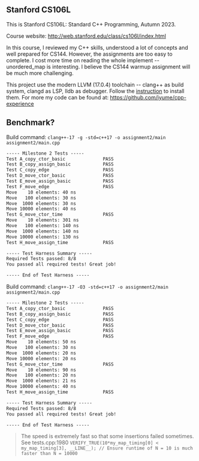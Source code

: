 ## Stanford CS106L

This is Stanford CS106L: Standard C++ Programming, Autumn 2023.

Course website: http://web.stanford.edu/class/cs106l/index.html

In this course, I reviewed my C++ skills, understood a lot of concepts and well prepared for CS144.
However, the assignments are too easy to complete.
I cost more time on reading the whole implement -- unordered_map is interesting.
I believe the CS144 warmup assignment will be much more challenging.

This project use the modern LLVM (17.0.4) toolchain -- clang++ as build system, clangd as LSP, lldb as debugger.
Follow the [instruction](https://apt.llvm.org/) to install them.
For more my code can be found at: https://github.com/iyume/cpp-experience

## Benchmark?

Build command: `clang++-17 -g -std=c++17 -o assignment2/main assignment2/main.cpp`

```txt
----- Milestone 2 Tests -----
Test A_copy_ctor_basic              PASS
Test B_copy_assign_basic            PASS
Test C_copy_edge                    PASS
Test D_move_ctor_basic              PASS
Test E_move_assign_basic            PASS
Test F_move_edge                    PASS
Move    10 elements: 40 ns
Move   100 elements: 30 ns
Move  1000 elements: 30 ns
Move 10000 elements: 40 ns
Test G_move_ctor_time               PASS
Move    10 elements: 301 ns
Move   100 elements: 140 ns
Move  1000 elements: 140 ns
Move 10000 elements: 130 ns
Test H_move_assign_time             PASS

----- Test Harness Summary -----
Required Tests passed: 8/8
You passed all required tests! Great job!

----- End of Test Harness -----
```

Build command: `clang++-17 -O3 -std=c++17 -o assignment2/main assignment2/main.cpp`

```txt
----- Milestone 2 Tests -----
Test A_copy_ctor_basic              PASS
Test B_copy_assign_basic            PASS
Test C_copy_edge                    PASS
Test D_move_ctor_basic              PASS
Test E_move_assign_basic            PASS
Test F_move_edge                    PASS
Move    10 elements: 50 ns
Move   100 elements: 30 ns
Move  1000 elements: 20 ns
Move 10000 elements: 20 ns
Test G_move_ctor_time               PASS
Move    10 elements: 90 ns
Move   100 elements: 20 ns
Move  1000 elements: 21 ns
Move 10000 elements: 40 ns
Test H_move_assign_time             PASS

----- Test Harness Summary -----
Required Tests passed: 8/8
You passed all required tests! Great job!

----- End of Test Harness -----
```

> The speed is extremely fast so that some insertions failed sometimes. See tests.cpp:1980 `VERIFY_TRUE(10*my_map_timing[0] < my_map_timing[3], __LINE__); // Ensure runtime of N = 10 is much faster than N = 10000`

